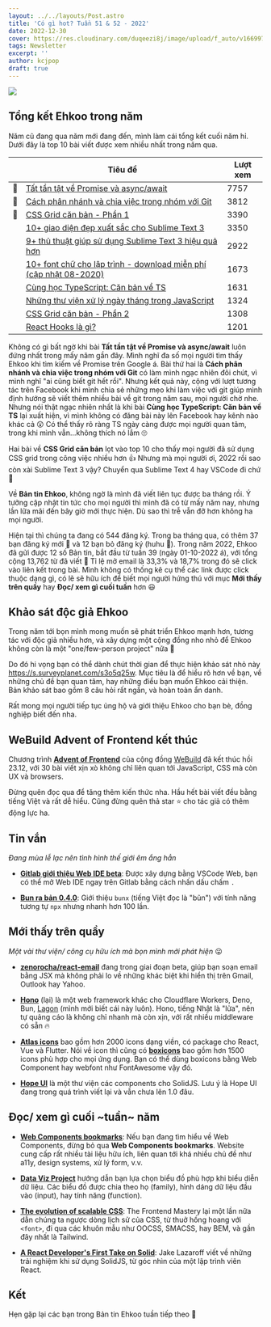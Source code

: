 ```yaml
---
layout: ../../layouts/Post.astro
title: 'Có gì hot? Tuần 51 & 52 - 2022'
date: 2022-12-30
cover: https://res.cloudinary.com/duqeezi8j/image/upload/f_auto/v1669973055/ehkoo/newsletters/w48-2022.png
tags: Newsletter
excerpt: ''
author: kcjpop
draft: true
---
```


![](https://res.cloudinary.com/duqeezi8j/image/upload/f_auto/v1669973055/ehkoo/newsletters/w48-2022.png)

## Tổng kết Ehkoo trong năm

Năm cũ đang qua năm mới đang đến, mình làm cái tổng kết cuối năm hỉ. Dưới đây là top 10 bài viết được xem nhiều nhất trong năm qua.

|     | Tiêu đề                                                                                                                         | Lượt xem |
| --- | ------------------------------------------------------------------------------------------------------------------------------- | -------- |
| 🥇  | [Tất tần tật về Promise và async/await](https://ehkoo.com/bai-viet/bai-viet/tat-tan-tat-ve-promise-va-async-await)              | 7757     |
| 🥈  | [Cách phân nhánh và chia việc trong nhóm với Git](https://ehkoo.com/bai-viet/git-workflow-phan-nhanh-va-chia-viec-trong-nhom)   | 3812     |
| 🥉  | [CSS Grid căn bản - Phần 1](https://ehkoo.com/bai-viet/can-ban-css-grid-phan-1)                                                 | 3390     |
|     | [10+ giao diện đẹp xuất sắc cho Sublime Text 3](https://ehkoo.com/bai-viet/sublime-text-3-themes)                               | 3350     |
|     | [9+ thủ thuật giúp sử dụng Sublime Text 3 hiệu quả hơn](https://ehkoo.com/bai-viet/sublime-text-3-tips-tricks)                  | 2922     |
|     | [10+ font chữ cho lập trình - download miễn phí (cập nhật 08-2020)](https://ehkoo.com/bai-viet/font-chu-cho-lap-trinh)          | 1673     |
|     | [Cùng học TypeScript: Căn bản về TS](https://ehkoo.com/bai-viet/learn-typescript-together-basics)                               | 1631     |
|     | [Những thư viện xử lý ngày tháng trong JavaScript](https://ehkoo.com/bai-viet/nhung-thu-vien-xu-ly-ngay-thang-trong-javascript) | 1324     |
|     | [CSS Grid căn bản - Phần 2](https://ehkoo.com/bai-viet/can-ban-css-grid-phan-2)                                                 | 1308     |
|     | [React Hooks là gì?](https://ehkoo.com/bai-viet/react-hooks-la-gi)                                                              | 1201     |

Không có gì bất ngờ khi bài **Tất tần tật về Promise và async/await** luôn đứng nhất trong mấy năm gần đây. Mình nghĩ đa số mọi người tìm thấy Ehkoo khi tìm kiếm về Promise trên Google á. Bài thứ hai là **Cách phân nhánh và chia việc trong nhóm với Git** có làm mình ngạc nhiên đôi chút, vì mình nghĩ "ai cũng biết git hết rồi". Nhưng kết quả này, cộng với lượt tương tác trên Facebook khi mình chia sẻ những mẹo khi làm việc với git giúp mình định hướng sẽ viết thêm nhiều bài về git trong năm sau, mọi người chờ nhe. Nhưng nói thật ngạc nhiên nhất là khi bài **Cùng học TypeScript: Căn bản về TS** lại xuất hiện, vì mình không có đăng bài này lên Facebook hay kênh nào khác cả 😲 Có thể thấy rõ ràng TS ngày càng được mọi người quan tâm, trong khi mình vẫn…không thích nó lắm 🙄

Hai bài về **CSS Grid căn bản** lọt vào top 10 cho thấy mọi người đã sử dụng CSS grid trong công việc nhiều hơn 👍 Nhưng mà mọi người ơi, 2022 rồi sao còn xài Sublime Text 3 vậy? Chuyển qua Sublime Text 4 hay VSCode đi chứ 🤣

Về **Bản tin Ehkoo**, không ngờ là mình đã viết liên tục được ba tháng rồi. Ý tưởng cập nhật tin tức cho mọi người thì mình đã có từ mấy năm nay, nhưng lần lữa mãi đến bây giờ mới thực hiện. Dù sao thì trễ vẫn đỡ hơn không ha mọi người.

Hiện tại thì chúng ta đang có 544 đăng ký. Trong ba tháng qua, có thêm 37 bạn đăng ký mới 👋 và 12 bạn bỏ đăng ký (huhu 🥲). Trong năm 2022, Ehkoo đã gửi được 12 số Bản tin, bắt đầu từ tuần 39 (ngày 01-10-2022 á), với tổng cộng 13,762 từ đã viết 😬 Tỉ lệ mở email là 33,3% và 18,7% trong đó sẽ click vào liên kết trong bài. Mình không có thống kê cụ thể các link được click thuộc dạng gì, có lẽ sẽ hữu ích để biết mọi người hứng thú với mục **Mới thấy trên quầy** hay **Đọc/ xem gì cuối tuần** hơn 😃

## Khảo sát độc giả Ehkoo

Trong năm tới bọn mình mong muốn sẽ phát triển Ehkoo mạnh hơn, tương tác với độc giả nhiều hơn, và xây dựng một cộng đồng nho nhỏ để Ehkoo không còn là một "one/few-person project" nữa 🥲

Do đó hi vọng bạn có thể dành chút thời gian để thực hiện khảo sát nhỏ này https://s.surveyplanet.com/s3o5q25w. Mục tiêu là để hiểu rõ hơn về bạn, về những chủ đề bạn quan tâm, hay những điều bạn muốn Ehkoo cải thiện. Bản khảo sát bao gồm 8 câu hỏi rất ngắn, và hoàn toàn ẩn danh.

Rất mong mọi người tiếp tục ủng hộ và giới thiệu Ehkoo cho bạn bè, đồng nghiệp biết đến nha.

## WeBuild Advent of Frontend kết thúc

Chương trình [**Advent of Frontend**](https://github.com/webuild-community/advent-of-frontend) của cộng đồng [WeBuild](https://webuild.community/) đã kết thúc hồi 23.12, với 30 bài viết xịn xò không chỉ liên quan tới JavaScript, CSS mà còn UX và browsers.

Đừng quên đọc qua để tăng thêm kiến thức nha. Hầu hết bài viết đều bằng tiếng Việt và rất dễ hiểu. Cũng đừng quên thả star ⭐️ cho tác giả có thêm động lực ha.

## Tin vắn

_Đang mùa lễ lạc nên tình hình thế giới êm ắng hẳn_

- [**Gitlab giới thiệu Web IDE beta**](https://docs.gitlab.com/ee/user/project/web_ide_beta/): Được xây dựng bằng VSCode Web, bạn có thể mở Web IDE ngay trên Gitlab bằng cách nhấn dấu chấm `.`

- [**Bun ra bản 0.4.0**](https://bun.sh/blog/bun-v0.4.0): Giới thiệu `bunx` (tiếng Việt đọc là "bũn") với tính năng tương tự `npx` nhưng nhanh hơn 100 lần.

## Mới thấy trên quầy

_Một vài thư viện/ công cụ hữu ích mà bọn mình mới phát hiện_ 😛

- [**zenorocha/react-email**](https://github.com/zenorocha/react-email) đang trong giai đoạn beta, giúp bạn soạn email bằng JSX mà không phải lo về những khác biệt khi hiển thị trên Gmail, Outlook hay Yahoo.

- [**Hono**](https://honojs.dev/) (lại) là một web framework khác cho Cloudflare Workers, Deno, Bun, [Lagon](lagon.app) (mình mới biết cái này luôn). Hono, tiếng Nhật là "lửa", nên tự quảng cáo là không chỉ nhanh mà còn xịn, với rất nhiều middleware có sẵn 🔥

- [**Atlas icons**](https://atlasicons.vectopus.com/) bao gồm hơn 2000 icons dạng viền, có package cho React, Vue và Flutter. Nói về icon thì cũng có [**boxicons**](https://boxicons.com/) bao gồm hơn 1500 icons phù hợp cho mọi ứng dụng. Bạn có thể dùng boxicons bằng Web Component hay webfont như FontAwesome vậy đó.

- [**Hope UI**](https://hope-ui.com/) là một thư viện các components cho SolidJS. Lưu ý là Hope UI đang trong quá trình viết lại và vẫn chưa lên 1.0 đâu.

## Đọc/ xem gì cuối ~tuần~ năm

- [**Web Components bookmarks**](https://webcomponents.today/intro/): Nếu bạn đang tìm hiểu về Web Components, đừng bỏ qua **Web Components bookmarks**. Website cung cấp rất nhiều tài liệu hữu ích, liên quan tới khá nhiều chủ đề như a11y, design systems, xử lý form, v.v.

- [**Data Viz Project**](https://datavizproject.com/) hướng dẫn bạn lựa chọn biểu đồ phù hợp khi biểu diễn dữ liệu. Các biểu đồ được chia theo họ (family), hình dáng dữ liệu đầu vào (input), hay tính năng (function).

- [**The evolution of scalable CSS**](https://frontendmastery.com/posts/the-evolution-of-scalable-css/): The Frontend Mastery lại một lần nữa dẫn chúng ta ngược dòng lịch sử của CSS, từ thuở hồng hoang với `<font>`, đi qua các khuôn mẫu như OOCSS, SMACSS, hay BEM, và gần đây nhất là Tailwind.

- [**A React Developer's First Take on Solid**](https://jakelazaroff.com/words/a-react-developers-first-take-on-solid): Jake Lazaroff viết về những trải nghiệm khi sử dụng SolidJS, từ góc nhìn của một lập trình viên React.

## Kết

Hẹn gặp lại các bạn trong Bản tin Ehkoo tuần tiếp theo 👋
